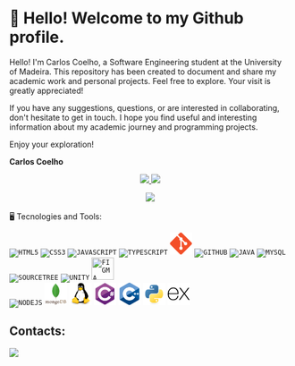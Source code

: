# 👋 Hello! Welcome to my Github profile.

Hello! I'm Carlos Coelho, a Software Engineering student at the University of Madeira. This repository has been created to document and share my academic work and personal projects. Feel free to explore. Your visit is greatly appreciated!

If you have any suggestions, questions, or are interested in collaborating, don't hesitate to get in touch. I hope you find useful and interesting information about my academic journey and programming projects.

Enjoy your exploration!

**Carlos Coelho**

<p align="center">
<a href="https://github.com/ComaN10">
  <img height="180em" src="https://github-readme-stats-eight-theta.vercel.app/api?username=ComaN10&show_icons=true&theme=algolia&include_all_commits=true&count_private=true"/>
  <img height="180em" src="https://github-readme-stats-eight-theta.vercel.app/api/top-langs/?username=ComaN10&layout=compact&langs_count=8&theme=algolia"/>
</a>
</p>

<p align="center">
  <img src="https://super.abril.com.br/wp-content/uploads/2016/09/super_imggato_digitando_0.gif" width="350">
</p>
  
🖥️ Tecnologies and Tools: 

<code><img width="40px" src="https://cdn.jsdelivr.net/gh/devicons/devicon/icons/html5/html5-original-wordmark.svg" title = "HTML5"/></code>
<code><img width="40px" src="https://cdn.jsdelivr.net/gh/devicons/devicon/icons/css3/css3-original-wordmark.svg" title = "CSS3"/></code>
<code><img width="40px" src="https://cdn.jsdelivr.net/gh/devicons/devicon/icons/javascript/javascript-original.svg" title = "JAVASCRIPT"/></code>
<code><img width="40px" src="https://cdn.jsdelivr.net/gh/devicons/devicon/icons/typescript/typescript-original.svg" title = "TYPESCRIPT"/></code>
<code><img width="40px" src="https://raw.githubusercontent.com/devicons/devicon/master/icons/git/git-original.svg" title = "GIT"/></code>
<code><img width="40px" src="https://cdn.jsdelivr.net/gh/devicons/devicon/icons/github/github-original.svg" title = "GITHUB"/></code>
<code><img width="40px" src="https://cdn.jsdelivr.net/gh/devicons/devicon/icons/java/java-original.svg" title = "JAVA"/></code>
<code><img width="40px" src="https://cdn.jsdelivr.net/gh/devicons/devicon/icons/mysql/mysql-original.svg" title = "MYSQL"/></code>
<code><img width="40px" src="https://cdn.jsdelivr.net/gh/devicons/devicon/icons/sourcetree/sourcetree-original-wordmark.svg" title = "SOURCETREE"/></code>
<code><img width="40px" src="https://www.vectorlogo.zone/logos/unity3d/unity3d-icon.svg" title = "UNITY"/></code>
<code><img width="40px" src="https://www.vectorlogo.zone/logos/figma/figma-icon.svg" title="FIGMA"  height="40"/> </code>
<code><img width="40px" src="https://cdn.jsdelivr.net/gh/devicons/devicon/icons/nodejs/nodejs-original-wordmark.svg" title = "NODEJS"/></code>
<code><img width="40px" src="https://raw.githubusercontent.com/devicons/devicon/master/icons/mongodb/mongodb-original-wordmark.svg" title = "MONGODB"/></code>
<code><img width="40px" src="https://raw.githubusercontent.com/devicons/devicon/master/icons/linux/linux-original.svg" title = "LINUX"/></code>
<code><img width="40px" src="https://raw.githubusercontent.com/devicons/devicon/master/icons/csharp/csharp-original.svg" title = "C#"/></code>
<code><img width="40px" src="https://raw.githubusercontent.com/devicons/devicon/master/icons/cplusplus/cplusplus-original.svg" title = "C++"/></code>
<code><img width="40px" src="https://raw.githubusercontent.com/devicons/devicon/master/icons/python/python-original.svg" title = "PYTHON"/></code>
<code><img width="40px" src="https://raw.githubusercontent.com/devicons/devicon/master/icons/express/express-original.svg" title = "EXPRESS"/></code>


  
## Contacts:
<div>
<a href="https://www.linkedin.com/in/carlos-coelho03/" target="_blank"><img loading="lazy" src="https://img.shields.io/badge/-LinkedIn-%230077B5?style=for-the-badge&logo=linkedin&logoColor=white" target="_blank"></a>   
</div>

